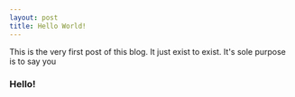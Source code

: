 ```yaml
---
layout: post
title: Hello World!
---
```

This is the very first post of this blog. It just exist to exist. It's sole purpose is to say you 
### Hello!
